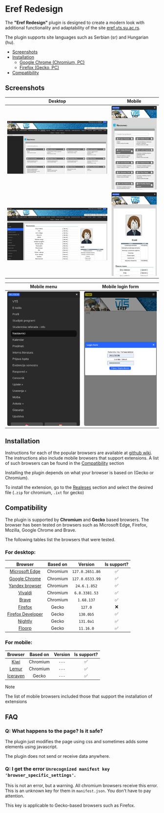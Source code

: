 # Eref Redesign

The **"Eref Redesign"** plugin is designed to create a modern look with additional functionality and adaptability of the site [eref.vts.su.ac.rs](https://eref.vts.su.ac.rs/sr).

The plugin supports site languages ​​such as Serbian (sr) and Hungarian (hu).

* [Screenshots](#screenshots)
* [Installation](#installation)
    * [Google Chrome (Chromium, PC)](#google-chrome-chromium-desktop)
    * [Firefox (Gecko, PC)](#firefox-gecko-desktop)
* [Compatibility](#compatibility)

## Screenshots

| Desktop | Mobile |
| :-: | :-: |
| ![desktop-1](/assets/readme/professor-page.png) | ![mobile-1](/assets/readme/professor-page-mobile.png) |
| ![desktop-2](/assets/readme/profil-page.png) | ![mobile-2](/assets/readme/profil-page-mobile.png) |


| Mobile menu | Mobile login form |
| :-: | :-: |
| ![Mobile menu](/assets/readme/mobile-menu.png) | ![Mobile menu](/assets/readme/mobile-login.png)

## Installation

Instructions for each of the popular browsers are available at [github wiki](https://github.com/stepan323446/eref-redesign/wiki). The instructions also include mobile browsers that support extensions. A list of such browsers can be found in the [Compatibility](#compatibility) section

Installing the plugin depends on what your browser is based on (Gecko or Chromium).

To install the extension, go to the [Realeses](https://github.com/stepan323446/eref-redesign/releases) section and select the desired file (`.zip` for chromium, `.ixt` for gecko)

## Compatibility 

The plugin is supported by **Сhromium** and **Gecko** based browsers. The browser has been tested on browsers such as Microsoft Edge, Firefox, Mozilla, Google Chrome and Brave.

The following tables list the browsers that were tested.

### For desktop:
| Browser | Based on | Version | Is support? |
| :-: | :-: | :-: | :-: |
| [Microsoft Edge](https://www.microsoft.com/en-us/edge/) | Chromium | `127.0.2651.86` | ✅ |
| [Google Chrome](https://www.google.com/chrome/) | Chromium | `127.0.6533.99` | ✅ |
| [Yandex browser](https://browser.yandex.com/) | Chromium | `24.6.1.852` | ✅ |
| [Vivaldi](https://vivaldi.com/) | Chromium | `6.8.3381.53` | ✅ |
| [Brave](https://brave.com/) | Chromium | `1.68.137` | ✅ |
| [Firefox](https://www.mozilla.org/en-US/firefox/new/) | Gecko | `127.0` | ❌ |
| [Firefox Developer](https://www.mozilla.org/en-US/firefox/developer/) | Gecko | `130.0b5` | ✅ |
| [Nightly](https://www.mozilla.org/en-US/firefox/131.0a1/releasenotes/) | Gecko | `131.0a1` | ✅ |
| [Floorp](https://floorp.app/) | Gecko | `11.16.0` | ✅ |

### For mobile:

| Browser | Based on | Version | Is support? |
| :-: | :-: | :-: | :-: |
| [Kiwi](https://kiwibrowser.com/) | Chromium | `---` | ✅ |
| [Lemur](https://www.lemurbrowser.com/new_version_test/app/en.html) | Chromium | `---` | ✅ |
| [Iceraven](https://github.com/fork-maintainers/iceraven-browser) | Gecko | `---` | ✅ |

> [!NOTE]
> The list of mobile browsers included those that support the installation of extensions

## FAQ

### Q: What happens to the page? Is it safe?

The plugin just modifies the page using css and sometimes adds some elements using javascript.

The plugin does not send or receive data anywhere.

### Q: I get the error `Unrecognized manifest key 'browser_specific_settings'`.

This is not an error, but a warning. All chromium browsers receive this error. This is an unknown key for them in `manifest.json`. You don't have to pay attention.

This key is applicable to Gecko-based browsers such as Firefox.